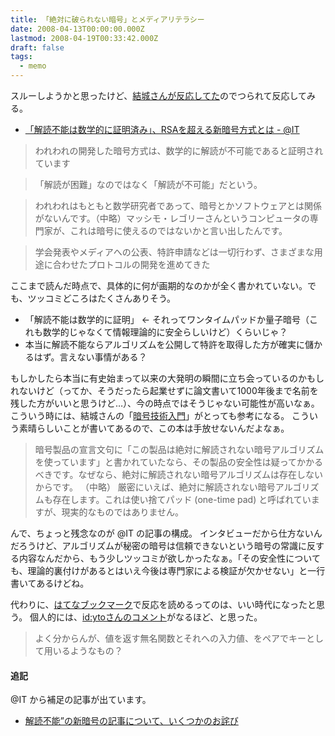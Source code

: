 ```yaml
---
title: 「絶対に破られない暗号」とメディアリテラシー
date: 2008-04-13T00:00:00.000Z
lastmod: 2008-04-19T00:33:42.000Z
draft: false
tags:
  - memo
---
```


スルーしようかと思ったけど、[結城さんが反応してた](http://d.hatena.ne.jp/textfile/20080413/crypt)のでつられて反応してみる。

* [「解読不能は数学的に証明済み」、RSAを超える新暗号方式とは - @IT](http://www.atmarkit.co.jp/news/200804/11/cab.html)

> われわれの開発した暗号方式は、数学的に解読が不可能であると証明されています

> 「解読が困難」なのではなく「解読が不可能」だという。

> われわれはもともと数学研究者であって、暗号とかソフトウェアとは関係がないんです。（中略）マッシモ・レゴリーさんというコンピュータの専門家が、これは暗号に使えるのではないかと言い出したんです。

> 学会発表やメディアへの公表、特許申請などは一切行わず、さまざまな用途に合わせたプロトコルの開発を進めてきた

ここまで読んだ時点で、具体的に何が画期的なのかが全く書かれていない。でも、ツッコミどころはたくさんありそう。

* 「解読不能は数学的に証明」 ← それってワンタイムパッドか量子暗号（これも数学的じゃなくて情報理論的に安全らしいけど）くらいじゃ？
* 本当に解読不能ならアルゴリズムを公開して特許を取得した方が確実に儲かるはず。言えない事情がある？

もしかしたら本当に有史始まって以来の大発明の瞬間に立ち会っているのかもしれないけど（ってか、そうだったら起業せずに論文書いて1000年後まで名前を残した方がいいと思うけど…）、今の時点ではそうじゃない可能性が高いなぁ。 こういう時には、結城さんの「[暗号技術入門](https://www.amazon.co.jp/dp/4797322977)」がとっても参考になる。 こういう素晴らしいことが書いてあるので、この本は手放せないんだよなぁ。

> 暗号製品の宣言文句に「この製品は絶対に解読されない暗号アルゴリズムを使っています」と書かれていたなら、その製品の安全性は疑ってかかるべきです。なぜなら、絶対に解読されない暗号アルゴリズムは存在しないからです。 （中略） 厳密にいえば、絶対に解読されない暗号アルゴリズムも存在します。これは使い捨てパッド (one-time pad) と呼ばれていますが、現実的なものではありません。

んで、ちょっと残念なのが @IT の記事の構成。 インタビューだから仕方ないんだろうけど、アルゴリズムが秘密の暗号は信頼できないという暗号の常識に反する内容なんだから、もう少しツッコミが欲しかったなぁ。「その安全性についても、理論的裏付けがあるとはいえ今後は専門家による検証が欠かせない」と一行書いてあるけどね。

代わりに、[はてなブックマーク](http://b.hatena.ne.jp/entry/http://www.atmarkit.co.jp/news/200804/11/cab.html)で反応を読めるってのは、いい時代になったと思う。 個人的には、[id:ytoさんのコメント](http://b.hatena.ne.jp/yto/20080413#bookmark-8205567)がなるほど、と思った。

> よく分からんが、値を返す無名関数とそれへの入力値、をペアでキーとして用いるようなもの？

#### 追記

@IT から補足の記事が出ています。

* [解読不能”の新暗号の記事について、いくつかのお詫び](http://www.atmarkit.co.jp/news/200804/14/weekly.html)
